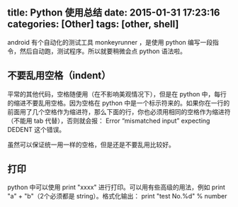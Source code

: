 title: Python 使用总结
date: 2015-01-31 17:23:16
categories: [Other]
tags: [other, shell]
---

android 有个自动化的测试工具 monkeyrunner ，是使用 python 编写一段指令，然后自动跑，测试程序。所以就要稍微会点 python 语法啦。

## 不要乱用空格（indent）
平常的其他代码，空格随便用（在不影响美观情况下），但是在 python 中，每行的缩进不要乱用空格。因为空格在 python 中是一个标示符来的。如果你在一行的前面用了几个空格作为缩进符，那么下面的行，你也必须用相同的空格作为缩进符（不能用 tab 代替），否则就会报： Error “mismatched input” expecting DEDENT 这个错误。

虽然可以保证统一用一样的空格，但是还是不要乱用比较好。

## 打印
python 中可以使用 print "xxxx" 进行打印。可以用有些高级的用法，例如 print "a" + "b"（2个必须都是 string）。格式化输出： print "test No.%d" % number


